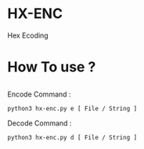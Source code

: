# HX-ENC
Hex Ecoding
# How To use ?
##
Encode Command :
```bash
python3 hx-enc.py e [ File / String ]
```
Decode Command :
```bash
python3 hx-enc.py d [ File / String ]
```
